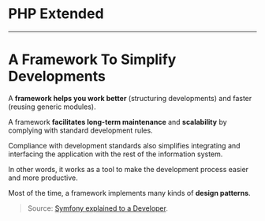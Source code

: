 # PHP Extended

---

# A Framework To Simplify Developments

A **framework helps you work better** (structuring developments)
and faster (reusing generic modules).

A framework **facilitates long-term maintenance** and **scalability** by
complying with standard development rules.

Compliance with development standards also simplifies integrating and
interfacing the application with the rest of the information system.

In other words, it works as a tool to make the development process
easier and more productive.

Most of the time, a framework implements many kinds of **design patterns**.

> Source: [Symfony explained to a
> Developer](http://symfony.com/symfony-explained-to-a-developer).
